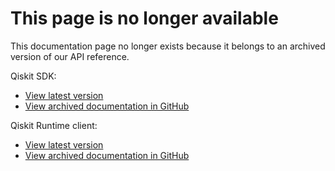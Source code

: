 # This page is no longer available

This documentation page no longer exists because it belongs to an archived version of our API reference.

Qiskit SDK:
* [View latest version](/docs/api/qiskit)
* [View archived documentation in GitHub](https://github.com/Qiskit/documentation/tree/archived-docs/docs/api/qiskit)

Qiskit Runtime client:
* [View latest version](/docs/api/qiskit-ibm-runtime)
* [View archived documentation in GitHub](https://github.com/Qiskit/documentation/tree/archived-docs/docs/api/qiskit-ibm-runtime)